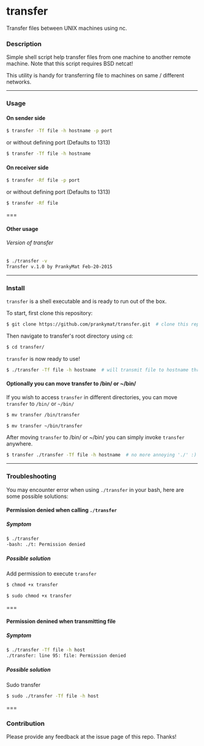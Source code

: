 # transfer
Transfer files between UNIX machines using nc.

### Description
Simple shell script help transfer files from one machine to another remote machine. Note that this script requires BSD netcat!

This utility is handy for transferring file to machines on same / different networks.

---

### Usage
#### On sender side
```bash
$ transfer -Tf file -h hostname -p port
```
or without defining port (Defaults to 1313)
```bash
$ transfer -Tf file -h hostname
```

#### On receiver side
```bash
$ transfer -Rf file -p port
```
or without defining port (Defaults to 1313)
```bash
$ transfer -Rf file
```

===

#### Other usage

###### Version of transfer
```bash
$ ./transfer -v
Transfer v.1.0 by PrankyMat Feb-20-2015
```
---

### Install
```transfer``` is a shell executable and is ready to run out of the box.

To start, first clone this repository:
```bash
$ git clone https://github.com/prankymat/transfer.git  # clone this repo
```

Then navigate to transfer's root directory using ```cd```:
```bash
$ cd transfer/
```

```transfer``` is now ready to use!

```bash
$ ./transfer -Tf file -h hostname  # will transmit file to hostname through port 1313
```

#### Optionally you can move transfer to /bin/ or ~/bin/
If you wish to access ```transfer``` in different directories,
you can move ```transfer``` to ```/bin/``` or ```~/bin/```

```bash
$ mv transfer /bin/transfer
```

```bash
$ mv transfer ~/bin/transfer
```

After moving ```transfer``` to /bin/ or ~/bin/ you can simply invoke ```transfer``` anywhere.
```bash
$ transfer ./transfer -Tf file -h hostname  # no more annoying './' :)
```

---

### Troubleshooting
You may encounter error when using ```./transfer``` in your bash, here are some possible solutions:

#### Permission denied when calling ```./transfer```
##### Symptom
```bash
$ ./transfer
-bash: ./t: Permission denied
```
##### Possible solution
Add permission to execute ```transfer```
```bash
$ chmod +x transfer
```
```bash
$ sudo chmod +x transfer
```
===

#### Permission denined when transmitting file
##### Symptom
```bash
$ ./transfer -Tf file -h host
./transfer: line 95: file: Permission denied
```
##### Possible solution
Sudo transfer
```bash
$ sudo ./transfer -Tf file -h host
```

===

### Contribution
Please provide any feedback at the issue page of this repo. Thanks!
